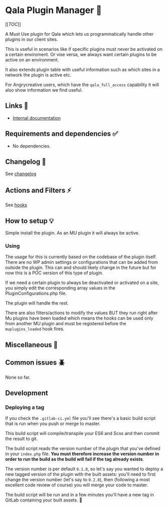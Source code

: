 # Qala Plugin Manager :tada:
[[_TOC_]]

A Must Use plugin for Qala which lets us programmatically handle other plugins in our client sites.

This is useful in scenarios like if specific plugins must never be activated on a certain enviroment. Or vise versa, we always want certain plugins to be active on an environment.

It also extends plugin table with useful information such as which sites in a network the plugin is active etc.

For Angrycreative users, which have the `qala_full_access` capability it will also show information we find useful.

## Links :link:
* [Internal documentation](https://confluence.angrycreative.se/display/QALA/Qala+Plugin+Manager)

## Requirements and dependencies :white_check_mark:
* No dependencies.

## Changelog :scroll:
See [changelog](changelog.md)

## Actions and Filters :zap:
See [hooks](hooks.md)

## How to setup :bulb:
Simple install the plugin.
As an MU plugin it will always be active.

### Using
The usage for this is currently based on the codebase of the plugin itself. There are no WP admin settings or configurations that can be added from outside the plugin. This can and should likely change in the future but for now this is a POC version of this type of plugin.

If we need a certain plugin to always be deactivated or activated on a site, you simply edit the corresponding array values in the PluginConfigurations.php file.

The plugin will handle the rest.

There are also filters/actions to modify the values BUT they run right after Mu plugins have been loaded which means the hooks can be used only from another MU plugin and must be registered before the `muplugins_loaded` hook fires.

## Miscellaneous :speech_balloon:

## Common issues :beetle:
None so far.

## Development
### Deploying a tag
If you check the `.gitlab-ci.yml` file you'll see there's a basic build script that is run when you push or merge to master.

This build script will compile/transpile your ES6 and Scss and then commit the result to git.

The build script reads the version number of the plugin that you've defined in your `index.php` file. **You must therefore increase the version number in order to run the build as the build will fail if the tag already exists**.

The version number is per default `0.1.0`, so let's say you wanted to deploy a new tagged version of the plugin with the built assets: you'll need to first change the version number (let's say to `0.2.0`), then (following a most excellent code review of course) you will merge your code to master.

The build script will be run and in a few minutes you'll have a new tag in GitLab containing your built assets. :tada:
